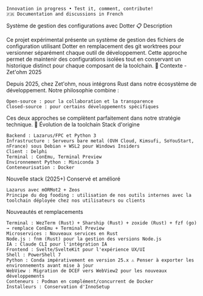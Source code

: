     Innovation in progress • Test it, comment, contribute!
    🇫🇷 Documentation and discussions in French

Système de gestion des configurations avec Dotter
📋 Description

Ce projet expérimental présente un système de gestion des fichiers de configuration utilisant Dotter en remplacement des git worktrees pour versionner séparément chaque outil de développement. Cette approche permet de maintenir des configurations isolées tout en conservant un historique distinct pour chaque composant de la toolchain.
🏢 Contexte - Zet'ohm 2025

Depuis 2025, chez Zet'ohm, nous intégrons Rust dans notre écosystème de développement. Notre philosophie combine :

    Open-source : pour la collaboration et la transparence
    Closed-source : pour certains développements spécifiques

Ces deux approches se complètent parfaitement dans notre stratégie technique.
🔄 Évolution de la toolchain
Stack d'origine

    Backend : Lazarus/FPC et Python 3
    Infrastructure : Serveurs bare metal (OVH Cloud, Kimsufi, SoYouStart, nFrance) sous Debian + WSL2 pour Windows Insiders
    Client : Delphi
    Terminal : ConEmu, Terminal Preview
    Environnement Python : Miniconda 3
    Conteneurisation : Docker

Nouvelle stack (2025+)
Conservé et amélioré

    Lazarus avec mORMot2 + Zeos
    Principe du dog fooding : utilisation de nos outils internes avec la toolchain déployée chez nos utilisateurs ou clients

Nouveautés et remplacements

    Terminal : WezTerm (Rust) + Sharship (Rust) + zoxide (Rust) + fzf (go) → remplace ConEmu + Terminal Preview
    Microservices : Nouveaux services en Rust
    Node.js : fnm (Rust) pour la gestion des versions Node.js
    IA : Claude CLI pour l'intégration IA
    Frontend : Svelte/SvelteKit pour l'expérience UX/UI
    Shell : PowerShell 7
    Python : Conda impérativement en version 25.x ⚠️ Penser à exporter les environnements avant mise à jour
    WebView : Migration de DCEF vers WebView2 pour les nouveaux développements
    Conteneurs : Podman en complément/concurrent de Docker
    Installeurs : Conservation d'InnoSetup
